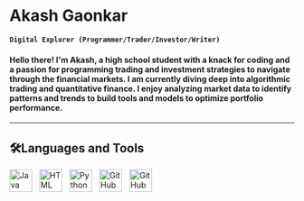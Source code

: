 # Akash Gaonkar

**`Digital Explorer (Programmer/Trader/Investor/Writer)`**
#### Hello there! I'm Akash, a high school student with a knack for coding and a passion for programming trading and investment strategies to navigate through the financial markets. I am currently diving deep into algorithmic trading and quantitative finance. I enjoy analyzing market data to identify patterns and trends to build tools and models to optimize portfolio performance.
----
## 🛠️Languages and Tools
<img align="left" alt="Java" width="40px" style="padding-right:10px;" src="https://cdn.jsdelivr.net/gh/devicons/devicon/icons/java/java-original.svg"/>
<img align="left" alt="HTML" width="40px" style="padding-right:10px;" src="https://cdn.jsdelivr.net/gh/devicons/devicon/icons/html5/html5-plain.svg" />
<img align="left" alt="Python" width="40px" style="padding-right:10px;" src="https://cdn.jsdelivr.net/gh/devicons/devicon/icons/python/python-plain.svg" />
<img align="left" alt="GitHub" width="40px" style="padding-right:10px;" src="https://cdn.jsdelivr.net/gh/devicons/devicon/icons/github/github-original.svg" />
<img align="left" alt="GitHub" width="40px" style="padding-right:10px;" src="![image](https://github.com/AkashGaonkar758/AkashGaonkar758/assets/136920848/1fa68177-a22d-4a2c-a826-04d310586ae7)" />

<br />

